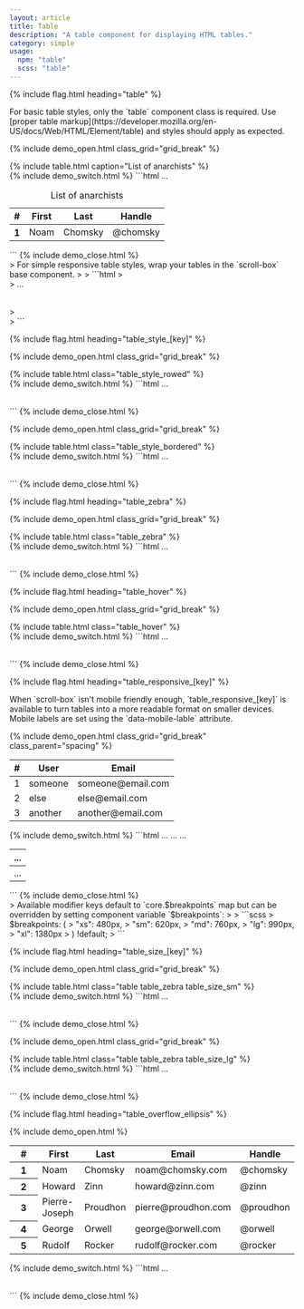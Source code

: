 ```yaml
---
layout: article
title: Table
description: "A table component for displaying HTML tables."
category: simple
usage:
  npm: "table"
  scss: "table"
---
```


{% include flag.html heading="table" %}

<div class="type" markdown="1">
For basic table styles, only the `table` component class is required. Use [proper table markup](https://developer.mozilla.org/en-US/docs/Web/HTML/Element/table) and styles should apply as expected.
</div>

{% include demo_open.html class_grid="grid_break" %}
<div class="scroll-box">
  {% include table.html caption="List of anarchists" %}
</div>
{% include demo_switch.html %}
```html
<table class="table">
  <caption>List of anarchists</caption>
  <thead>
    <tr>
      <th class="col_auto">#</th>
      <th>First</th>
      <th>Last</th>
      <th>Handle</th>
    </tr>
  </thead>
  <tbody>
    <tr>
      <th>1</th>
      <td>Noam</td>
      <td>Chomsky</td>
      <td>@chomsky</td>
    </tr>
    ...
  </tbody>
</table>
```
{% include demo_close.html %}

<div class="type" markdown="1">
> For simple responsive table styles, wrap your tables in the `scroll-box` base component.
>
> ```html
> <div class="scroll-box">
>   <table class="table">...</table>
> </div>
> ```
</div>

{% include flag.html heading="table_style_[key]" %}

{% include demo_open.html class_grid="grid_break" %}
<div class="scroll-box">
  {% include table.html class="table_style_rowed" %}
</div>
{% include demo_switch.html %}
```html
<table class="table table_style_rowed">
  ...
</table>
```
{% include demo_close.html %}

{% include demo_open.html class_grid="grid_break" %}
<div class="scroll-box">
  {% include table.html class="table_style_bordered" %}
</div>
{% include demo_switch.html %}
```html
<table class="table table_style_bordered">
  ...
</table>
```
{% include demo_close.html %}

{% include flag.html heading="table_zebra" %}

{% include demo_open.html class_grid="grid_break" %}
<div class="scroll-box">
  {% include table.html class="table_zebra" %}
</div>
{% include demo_switch.html %}
```html
<table class="table table_zebra">
  ...
</table>
```
{% include demo_close.html %}

{% include flag.html heading="table_hover" %}

{% include demo_open.html class_grid="grid_break" %}
<div class="scroll-box">
  {% include table.html class="table_hover" %}
</div>
{% include demo_switch.html %}
```html
<table class="table table_hover">
  ...
</table>
```
{% include demo_close.html %}

{% include flag.html heading="table_responsive_[key]" %}

<div class="type" markdown="1">
When `scroll-box` isn't mobile friendly enough, `table_responsive_[key]` is available to turn tables into a more readable format on smaller devices. Mobile labels are set using the `data-mobile-lable` attribute.
</div>

{% include demo_open.html class_grid="grid_break" class_parent="spacing" %}
<div class="scroll-box">
  <table class="table table_responsive_lg table_style_bordered">
    <thead>
      <tr>
        <th>#</th>
        <th>User</th>
        <th>Email</th>
      </tr>
    </thead>
    <tbody>
      <tr>
        <td data-mobile-label="#">1</td>
        <td data-mobile-label="User">someone</td>
        <td data-mobile-label="Email">someone@email.com</td>
      </tr>
      <tr>
        <td data-mobile-label="#">2</td>
        <td data-mobile-label="User">else</td>
        <td data-mobile-label="Email">else@email.com</td>
      </tr>
      <tr>
        <td data-mobile-label="#">3</td>
        <td data-mobile-label="User">another</td>
        <td data-mobile-label="Email">another@email.com</td>
      </tr>
    </tbody>
  </table>
</div>
{% include demo_switch.html %}
```html
<table class="table table_responsive_lg">
  <thead>
    <tr>
      <th>...</th>
      ...
    </tr>
  </thead>
  <tbody>
    <tr>
      <td data-mobile-label="...">...</td>
      ...
    </tr>
    ...
  </tbody>
</table>
```
{% include demo_close.html %}

<div class="type" markdown="1">
> Available modifier keys default to `core.$breakpoints` map but can be overridden by setting component variable `$breakpoints`:
>
> ```scss
> $breakpoints: (
>   "xs": 480px,
>   "sm": 620px,
>   "md": 760px,
>   "lg": 990px,
>   "xl": 1380px
> ) !default;
> ```
</div>

{% include flag.html heading="table_size_[key]" %}

{% include demo_open.html class_grid="grid_break" %}
<div class="scroll-box">
  {% include table.html class="table table_zebra table_size_sm" %}
</div>
{% include demo_switch.html %}
```html
<table class="table table_size_sm">
  ...
</table>
```
{% include demo_close.html %}

{% include demo_open.html class_grid="grid_break" %}
<div class="scroll-box">
  {% include table.html class="table table_zebra table_size_lg" %}
</div>
{% include demo_switch.html %}
```html
<table class="table table_size_lg">
  ...
</table>
```
{% include demo_close.html %}

{% include flag.html heading="table_overflow_ellipsis" %}

{% include demo_open.html %}
<table class="table table_ellipsis">
  <colgroup>
    <col style="width:50px;">
  </colgroup>
  <thead>
    <tr>
      <th>#</th>
      <th>First</th>
      <th>Last</th>
      <th>Email</th>
      <th>Handle</th>
    </tr>
  </thead>
  <tbody>
    <tr>
      <th>1</th>
      <td>Noam</td>
      <td>Chomsky</td>
      <td>noam@chomsky.com</td>
      <td>@chomsky</td>
    </tr>
    <tr>
      <th>2</th>
      <td>Howard</td>
      <td>Zinn</td>
      <td>howard@zinn.com</td>
      <td>@zinn</td>
    </tr>
    <tr>
      <th>3</th>
      <td>Pierre-Joseph</td>
      <td>Proudhon</td>
      <td>pierre@proudhon.com</td>
      <td>@proudhon</td>
    </tr>
    <tr>
      <th>4</th>
      <td>George</td>
      <td>Orwell</td>
      <td>george@orwell.com</td>
      <td>@orwell</td>
    </tr>
    <tr>
      <th>5</th>
      <td>Rudolf</td>
      <td>Rocker</td>
      <td>rudolf@rocker.com</td>
      <td>@rocker</td>
    </tr>
  </tbody>
</table>
{% include demo_switch.html %}
```html
<table class="table table_ellipsis">
  <colgroup>
    <col style="width:50px;">
  </colgroup>
  ...
</table>
```
{% include demo_close.html %}
